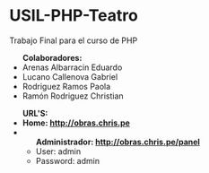 <h1>USIL-PHP-Teatro</h1>

<p>Trabajo Final para el curso de PHP</p>

<ul><strong>Colaboradores:</strong>
<li>Arenas Albarracin Eduardo</li>
<li>Lucano Callenova Gabriel</li>
<li>Rodriguez Ramos Paola</li>
<li>Ramón Rodriguez Christian</li>
</ul>

<ul><strong>URL'S: </strong>
<li><strong>Home: <a href="http://obras.chris.pe">http://obras.chris.pe</a></strong></li>
<li>
<ul><strong>Administrador: <a href="http://obras.chris.pe/panel">http://obras.chris.pe/panel</a></strong>
<li>User: admin</li>
<li>Password: admin</li>
</ul>
</li>
</ul>

